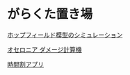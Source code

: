 # がらくた置き場

[ホップフィールド模型のシミュレーション](hopfield/index.html)

[オセロニア ダメージ計算機](othellonia_calc/main.html)

[時間割アプリ](timetable/index.html)

